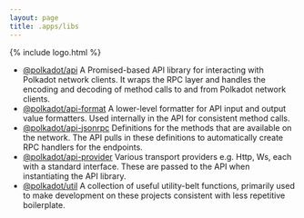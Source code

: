 ```yaml
---
layout: page
title: .apps/libs
---
```


{% include logo.html %}

<div class="grid rows"></div>

- [@polkadot/api](https://github.com/polkadot-js/api) A Promised-based API library for interacting with Polkadot network clients. It wraps the RPC layer and handles the encoding and decoding of method calls to and from Polkadot network clients.
- [@polkadot/api-format](https://github.com/polkadot-js/api/tree/master/packages/api-format) A lower-level formatter for API input and output value formatters. Used internally in the API for consistent method calls.
- [@polkadot/api-jsonrpc](https://github.com/polkadot-js/api/tree/master/api-jsonrpc) Definitions for the methods that are available on the network. The API pulls in these definitions to automatically create RPC handlers for the endpoints.
- [@polkadot/api-provider](https://github.com/polkadot-js/api/tree/master/api-provider) Various transport providers e.g. Http, Ws, each with a standard interface. These are passed to the API when instantiating the API library.
- [@polkadot/util](https://github.com/polkadot-js/util) A collection of useful utility-belt functions, primarily used to make development on these projects consistent with less repetitive boilerplate.
